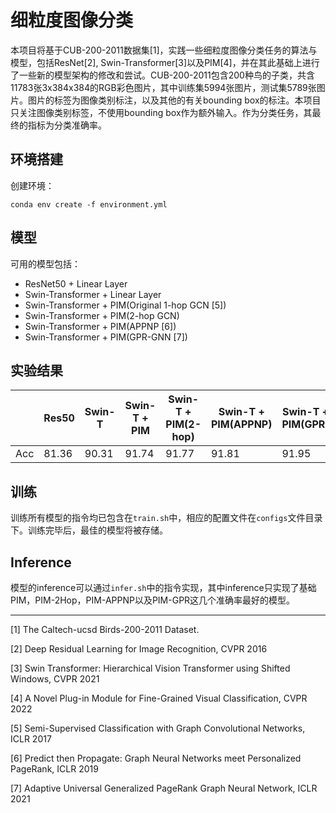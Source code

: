 # 细粒度图像分类

本项目将基于CUB-200-2011数据集[1]，实践一些细粒度图像分类任务的算法与模型，包括ResNet[2], Swin-Transformer[3]以及PIM[4]，并在其此基础上进行了一些新的模型架构的修改和尝试。CUB-200-2011包含200种鸟的子类，共含11783张3x384x384的RGB彩色图片，其中训练集5994张图片，测试集5789张图片。图片的标签为图像类别标注，以及其他的有关bounding box的标注。本项目只关注图像类别标签，不使用bounding box作为额外输入。作为分类任务，其最终的指标为分类准确率。


## 环境搭建

创建环境：
```
conda env create -f environment.yml
```
## 模型
可用的模型包括：

- ResNet50 + Linear Layer
- Swin-Transformer + Linear Layer
- Swin-Transformer + PIM(Original 1-hop GCN [5])
- Swin-Transformer + PIM(2-hop GCN)
- Swin-Transformer + PIM(APPNP [6])
- Swin-Transformer + PIM(GPR-GNN [7])

## 实验结果

|      | Res50 | Swin-T | Swin-T + PIM | Swin-T + PIM(2-hop) | Swin-T + PIM(APPNP) | Swin-T + PIM(GPR) |
| ---- | ----- | ------ | ------------ | ------------ | ------------ | ------------ |
| Acc  | 81.36 | 90.31  | 91.74        | 91.77        | 91.81        | 91.95        |





## 训练
训练所有模型的指令均已包含在`train.sh`中，相应的配置文件在`configs`文件目录下。训练完毕后，最佳的模型将被存储。

## Inference

模型的inference可以通过`infer.sh`中的指令实现，其中inference只实现了基础PIM，PIM-2Hop，PIM-APPNP以及PIM-GPR这几个准确率最好的模型。



---

[1] The Caltech-ucsd Birds-200-2011 Dataset. 

[2] Deep Residual Learning for Image Recognition, CVPR 2016

[3] Swin Transformer: Hierarchical Vision Transformer using Shifted Windows, CVPR 2021

[4] A Novel Plug-in Module for Fine-Grained Visual Classification, CVPR 2022

[5] Semi-Supervised Classification with Graph Convolutional Networks, ICLR 2017

[6] Predict then Propagate: Graph Neural Networks meet Personalized PageRank, ICLR 2019

[7] Adaptive Universal Generalized PageRank Graph Neural Network, ICLR 2021